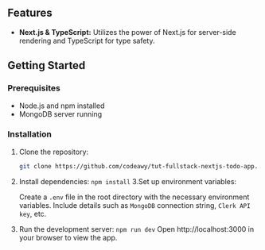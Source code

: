 ## Features

- **Next.js & TypeScript:** Utilizes the power of Next.js for server-side rendering and TypeScript for type safety.
## Getting Started

### Prerequisites

- Node.js and npm installed
- MongoDB server running

### Installation

1. Clone the repository:

   ```bash
   git clone https://github.com/codeawy/tut-fullstack-nextjs-todo-app.git
   ```

2. Install dependencies:
   `npm install`
   3.Set up environment variables:

   Create a `.env` file in the root directory with the necessary environment variables. Include details such as `MongoDB` connection string, `Clerk API key`, etc.

3. Run the development server:
   `npm run dev`
   Open http://localhost:3000 in your browser to view the app.
